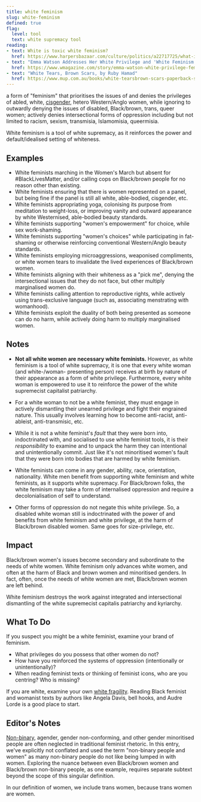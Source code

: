 ```yaml
---
title: white feminism
slug: white-feminism
defined: true
flag:
  level: tool
  text: white supremacy tool
reading:
- text: White is toxic white feminism?
  href: https://www.harpersbazaar.com/culture/politics/a22717725/what-is-toxic-white-feminism/
- text: "Emma Watson Addresses Her White Privilege and 'White Feminism' in Letter to Her Book Club"
  href: https://www.wmagazine.com/story/emma-watson-white-privilege-feminism/
- text: "White Tears, Brown Scars, by Ruby Hamad"
  href: https://www.mup.com.au/books/white-tearsbrown-scars-paperback-softback
---
```

a form of "feminism" that prioritises the issues of and denies the privileges of abled, white, [cisgender](/definitions/cisgender), hetero Western/Anglo women, while ignoring to outwardly denying the issues of disabled, Black/brown, trans, queer women; actively denies intersectional forms of oppression including but not limited to racism, sexism, transmisia, Islamomisia, queermisia.

White feminism is a tool of white supremacy, as it reinforces the power and default/idealised setting of whiteness.

## Examples

- White feminists marching in the Women's March but absent for #BlackLivesMatter, and/or calling cops on Black/brown people for no reason other than existing.
- White feminists ensuring that there is women represented on a panel, but being fine if the panel is still all white, able-bodied, cisgender, etc.
- White feminists appropriating yoga, colonising its purpose from meditation to weight-loss, or improving vanity and outward appearance by white Westernised, able-bodied beauty standards.
- White feminists supporting "women's empowerment" for choice, while sex work-shaming.
- White feminists supporting "women's choices" while participating in fat-shaming or otherwise reinforcing conventional Western/Anglo beauty standards.
- White feminists employing microaggressions, weaponised compliments, or white women tears to invalidate the lived experiences of Black/brown women.
- White feminists aligning with their whiteness as a "pick me", denying the intersectional issues that they do not face, but other multiply marginalised women do.
- White feminists calling attention to reproductive rights, while actively using trans-exclusive language (such as, associating menstrating with womanhood).
- White feminists exploit the duality of both being presented as someone can do no harm, while actively doing harm to multiply marginalised women.

## Notes

- **Not all white women are necessary white feminists.** However, as white feminism is a tool of white supremacy, it is one that every white woman (and white-/woman- presenting person) receives at birth by nature of their appearance as a form of white privilege. Furthermore, every white woman is empowered to use it to reinforce the power of the white supremecist capitalist patriarchy.

- For a white woman to not be a white feminist, they must engage in actively dismantling their unearned privilege and fight their engrained nature. This usually involves learning how to become anti-racist, anti-ableist, anti-transmisic, etc.

- While it is not a white feminist's _fault_ that they were born into, indoctrinated with, and socialised to use white feminist tools, it is their _responsibility_ to examine and to unpack the harm they can intentional and unintentionally commit. Just like it's not minoritised women's fault that they were born into bodies that are harmed by white feminism.

- White feminists can come in any gender, ability, race, orientation, nationality. White men benefit from supporting white feminism and white feminists, as it supports white supremacy. For Black/brown folks, the white feminism may take a form of internalised oppression and require a decolonialisation of self to understand.

- Other forms of oppression do not negate this white privilege. So, a disabled white woman still is indoctrinated with the power of and benefits from white feminism and white privilege, at the harm of Black/brown disabled women. Same goes for size-privilege, etc.

## Impact

Black/brown women's issues become secondary and subordinate to the needs of white women. White feminism only advances white women, and often at the harm of Black and brown women and minoritised genders. In fact, often, once the needs of white women are met, Black/brown women are left behind.

White feminism destroys the work against integrated and intersectional dismantling of the white supremecist capitalis patriarchy and kyriarchy.

## What To Do

If you suspect you might be a white feminist, examine your brand of feminism.

- What privileges do you possess that other women do not?
- How have you reinforced the systems of oppression (intentionally or unintentionally)?
- When reading feminist texts or thinking of feminist icons, who are you centring? Who is missing?

If you are white, examine your own [white fragility](/definitions/white-fragility). Reading Black feminist and womanist texts by authors like Angela Davis, bell hooks, and Audre Lorde is a good place to start.

## Editor's Notes

[Non-binary](/definitions/non-binary), agender, gender non-conforming, and other gender minoritised people are often neglected in traditional feminist rhetoric. In this entry, we've explicitly not conflated and used the term "non-binary people and women" as many non-binary people do not like being lumped in with women. Exploring the nuance between even Black/brown women and Black/brown non-binary people, as one example, requires separate subtext beyond the scope of this singular definition.

In our definition of women, we include trans women, because trans women are women.
